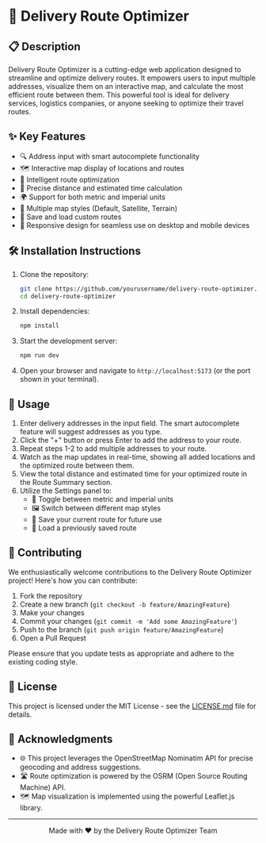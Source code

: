 # 🚚 Delivery Route Optimizer

## 📋 Description
Delivery Route Optimizer is a cutting-edge web application designed to streamline and optimize delivery routes. It empowers users to input multiple addresses, visualize them on an interactive map, and calculate the most efficient route between them. This powerful tool is ideal for delivery services, logistics companies, or anyone seeking to optimize their travel routes.

## ✨ Key Features
- 🔍 Address input with smart autocomplete functionality
- 🗺️ Interactive map display of locations and routes
- 🧭 Intelligent route optimization
- 📏 Precise distance and estimated time calculation
- 🌍 Support for both metric and imperial units
- 🎨 Multiple map styles (Default, Satellite, Terrain)
- 💾 Save and load custom routes
- 📱 Responsive design for seamless use on desktop and mobile devices

## 🛠️ Installation Instructions
1. Clone the repository:
   ```bash
   git clone https://github.com/yourusername/delivery-route-optimizer.git
   cd delivery-route-optimizer
   ```

2. Install dependencies:
   ```bash
   npm install
   ```

3. Start the development server:
   ```bash
   npm run dev
   ```

4. Open your browser and navigate to `http://localhost:5173` (or the port shown in your terminal).

## 🚀 Usage
1. Enter delivery addresses in the input field. The smart autocomplete feature will suggest addresses as you type.
2. Click the "+" button or press Enter to add the address to your route.
3. Repeat steps 1-2 to add multiple addresses to your route.
4. Watch as the map updates in real-time, showing all added locations and the optimized route between them.
5. View the total distance and estimated time for your optimized route in the Route Summary section.
6. Utilize the Settings panel to:
   - 🔄 Toggle between metric and imperial units
   - 🖼️ Switch between different map styles
   - 💾 Save your current route for future use
   - 📂 Load a previously saved route

## 🤝 Contributing
We enthusiastically welcome contributions to the Delivery Route Optimizer project! Here's how you can contribute:

1. Fork the repository
2. Create a new branch (`git checkout -b feature/AmazingFeature`)
3. Make your changes
4. Commit your changes (`git commit -m 'Add some AmazingFeature'`)
5. Push to the branch (`git push origin feature/AmazingFeature`)
6. Open a Pull Request

Please ensure that you update tests as appropriate and adhere to the existing coding style.

## 📄 License
This project is licensed under the MIT License - see the [LICENSE.md](LICENSE.md) file for details.

## 🙏 Acknowledgments
- 🌐 This project leverages the OpenStreetMap Nominatim API for precise geocoding and address suggestions.
- 🛣️ Route optimization is powered by the OSRM (Open Source Routing Machine) API.
- 🗺️ Map visualization is implemented using the powerful Leaflet.js library.

---

<p align="center">
  Made with ❤️ by the Delivery Route Optimizer Team
</p>